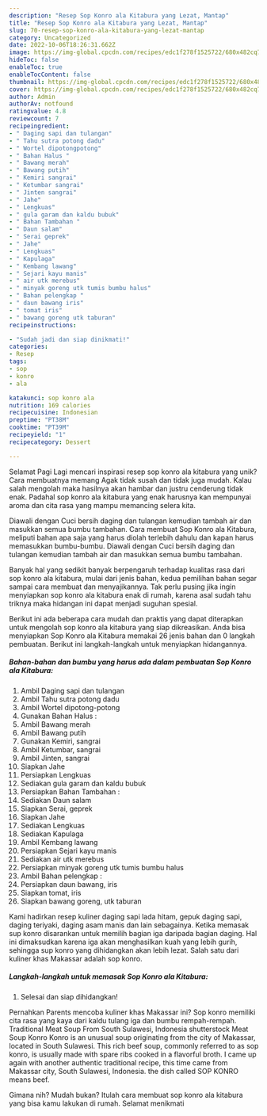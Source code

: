 ```yaml
---
description: "Resep Sop Konro ala Kitabura yang Lezat, Mantap"
title: "Resep Sop Konro ala Kitabura yang Lezat, Mantap"
slug: 70-resep-sop-konro-ala-kitabura-yang-lezat-mantap
category: Uncategorized
date: 2022-10-06T18:26:31.662Z
image: https://img-global.cpcdn.com/recipes/edc1f278f1525722/680x482cq70/sop-konro-ala-kitabura-foto-resep-utama.jpg
hideToc: false
enableToc: true
enableTocContent: false
thumbnail: https://img-global.cpcdn.com/recipes/edc1f278f1525722/680x482cq70/sop-konro-ala-kitabura-foto-resep-utama.jpg
cover: https://img-global.cpcdn.com/recipes/edc1f278f1525722/680x482cq70/sop-konro-ala-kitabura-foto-resep-utama.jpg
author: Admin
authorAv: notfound
ratingvalue: 4.8
reviewcount: 7
recipeingredient:
- " Daging sapi dan tulangan"
- " Tahu sutra potong dadu"
- " Wortel dipotongpotong"
- " Bahan Halus "
- " Bawang merah"
- " Bawang putih"
- " Kemiri sangrai"
- " Ketumbar sangrai"
- " Jinten sangrai"
- " Jahe"
- " Lengkuas"
- " gula garam dan kaldu bubuk"
- " Bahan Tambahan "
- " Daun salam"
- " Serai geprek"
- " Jahe"
- " Lengkuas"
- " Kapulaga"
- " Kembang lawang"
- " Sejari kayu manis"
- " air utk merebus"
- " minyak goreng utk tumis bumbu halus"
- " Bahan pelengkap "
- " daun bawang iris"
- " tomat iris"
- " bawang goreng utk taburan"
recipeinstructions:

- "Sudah jadi dan siap dinikmati!"
categories:
- Resep
tags:
- sop
- konro
- ala

katakunci: sop konro ala 
nutrition: 169 calories
recipecuisine: Indonesian
preptime: "PT38M"
cooktime: "PT39M"
recipeyield: "1"
recipecategory: Dessert

---
```



Selamat Pagi Lagi mencari inspirasi resep sop konro ala kitabura yang unik? Cara membuatnya memang Agak tidak susah dan tidak juga mudah. Kalau salah mengolah maka hasilnya akan hambar dan justru cenderung tidak enak. Padahal sop konro ala kitabura yang enak harusnya kan mempunyai aroma dan cita rasa yang mampu memancing selera kita.


Diawali dengan Cuci bersih daging dan tulangan kemudian tambah air dan masukkan semua bumbu tambahan. Cara membuat Sop Konro ala Kitabura, meliputi bahan apa saja yang harus diolah terlebih dahulu dan kapan harus memasukkan bumbu-bumbu. Diawali dengan Cuci bersih daging dan tulangan kemudian tambah air dan masukkan semua bumbu tambahan.

Banyak hal yang sedikit banyak berpengaruh terhadap kualitas rasa dari sop konro ala kitabura, mulai dari jenis bahan, kedua pemilihan bahan segar sampai cara membuat dan menyajikannya. Tak perlu pusing jika ingin menyiapkan sop konro ala kitabura enak di rumah, karena asal sudah tahu triknya maka hidangan ini dapat menjadi suguhan spesial.


Berikut ini ada beberapa cara mudah dan praktis yang dapat diterapkan untuk mengolah sop konro ala kitabura yang siap dikreasikan. Anda bisa menyiapkan Sop Konro ala Kitabura memakai 26 jenis bahan dan 0 langkah pembuatan. Berikut ini langkah-langkah untuk menyiapkan hidangannya.

<!--inarticleads1-->

##### Bahan-bahan dan bumbu yang harus ada dalam pembuatan Sop Konro ala Kitabura:

1. Ambil  Daging sapi dan tulangan
1. Ambil  Tahu sutra potong dadu
1. Ambil  Wortel dipotong-potong
1. Gunakan  Bahan Halus :
1. Ambil  Bawang merah
1. Ambil  Bawang putih
1. Gunakan  Kemiri, sangrai
1. Ambil  Ketumbar, sangrai
1. Ambil  Jinten, sangrai
1. Siapkan  Jahe
1. Persiapkan  Lengkuas
1. Sediakan  gula garam dan kaldu bubuk
1. Persiapkan  Bahan Tambahan :
1. Sediakan  Daun salam
1. Siapkan  Serai, geprek
1. Siapkan  Jahe
1. Sediakan  Lengkuas
1. Sediakan  Kapulaga
1. Ambil  Kembang lawang
1. Persiapkan  Sejari kayu manis
1. Sediakan  air utk merebus
1. Persiapkan  minyak goreng utk tumis bumbu halus
1. Ambil  Bahan pelengkap :
1. Persiapkan  daun bawang, iris
1. Siapkan  tomat, iris
1. Siapkan  bawang goreng, utk taburan


Kami hadirkan resep kuliner daging sapi lada hitam, gepuk daging sapi, daging teriyaki, daging asam manis dan lain sebagainya. Ketika memasak sup konro disarankan untuk memilih bagian iga daripada bagian daging. Hal ini dimaksudkan karena iga akan menghasilkan kuah yang lebih gurih, sehingga sup konro yang dihidangkan akan lebih lezat. Salah satu dari kuliner khas Makassar adalah sop konro. 

<!--inarticleads2-->

##### Langkah-langkah untuk memasak Sop Konro ala Kitabura:


1. Selesai dan siap dihidangkan!

Pernahkan Parents mencoba kuliner khas Makassar ini? Sop konro memiliki cita rasa yang kaya dari kaldu tulang iga dan bumbu rempah-rempah. Traditional Meat Soup From South Sulawesi, Indonesia shutterstock Meat Soup Konro Konro is an unusual soup originating from the city of Makassar, located in South Sulawesi. This rich beef soup, commonly referred to as sop konro, is usually made with spare ribs cooked in a flavorful broth. I came up again with another authentic traditional recipe, this time came from Makassar city, South Sulawesi, Indonesia. the dish called SOP KONRO means beef. 

Gimana nih? Mudah bukan? Itulah cara membuat sop konro ala kitabura yang bisa kamu lakukan di rumah. Selamat menikmati
